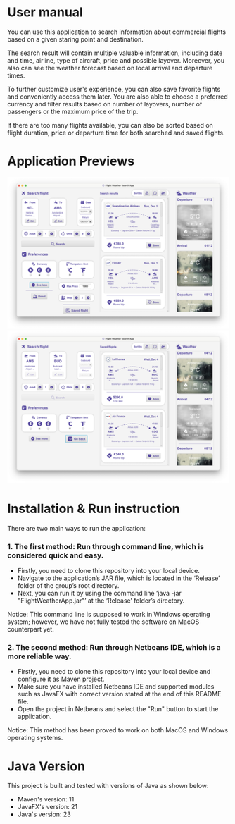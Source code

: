 # User manual

You can use this application to search information about commercial flights based on a given staring point and destination.

The search result will contain multiple valuable information, including date and time, airline, type of aircraft, price and possible layover. Moreover, you also can see the weather forecast based on local arrival and departure times.

To further customize user's experience, you can also save favorite flights and conveniently access them later. You are also able to choose a preferred currency and filter results based on number of layovers, number of passengers or the maximum price of the trip.

If there are too many flights available, you can also be sorted based on flight duration, price or departure time for both searched and saved flights.

# Application Previews

<img src="Release/Thumbnails/Thumbnail_1.png"/>

<img src="Release/Thumbnails/Thumbnail_2.png"/>

#  Installation & Run instruction

There are two main ways to run the application:
### 1. The first method: Run through command line, which is considered quick and easy.
- Firstly, you need to clone this repository into your local device.
- Navigate to the application’s JAR file, which is located in the ‘Release’ folder of the group’s root directory.
- Next, you can run it by using the command line ‘java -jar "FlightWeatherApp.jar"’ at the ‘Release’ folder’s directory.

Notice: This command line is supposed to work in Windows operating system; however, we have not fully tested the software on MacOS counterpart yet.

### 2. The second method: Run through Netbeans IDE, which is a more reliable way.
- Firstly, you need to clone this repository into your local device and configure it as Maven project.
- Make sure you have installed Netbeans IDE and supported modules such as JavaFX with correct version stated at the end of this README file.
- Open the project in Netbeans and select the "Run" button to start the application.

Notice: This method has been proved to work on both MacOS and Windows operating systems.

# Java Version

This project is built and tested with versions of Java as shown below:
- Maven's version: 11
- JavaFX's version: 21
- Java's version: 23
